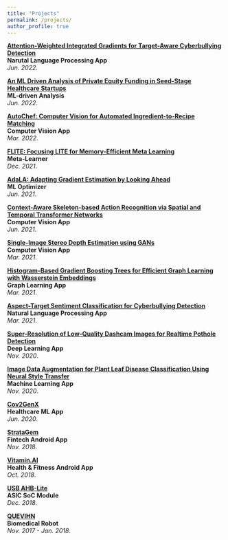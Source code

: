 ```yaml
---
title: "Projects"
permalink: /projects/
author_profile: true
---
```


<b>[Attention-Weighted Integrated Gradients for Target-Aware Cyberbullying Detection](http://sharanramjee.github.io/projects/cs329t)</b> <br>
<b>Narutal Language Processing App</b><br>
<i>Jun. 2022</i>.

<b>[An ML Driven Analysis of Private Equity Funding in Seed-Stage Healthcare Startups](http://sharanramjee.github.io/projects/gene225)</b> <br>
<b>ML-driven Analysis</b><br>
<i>Jun. 2022</i>.

<b>[AutoChef: Computer Vision for Automated Ingredient-to-Recipe Matching](http://sharanramjee.github.io/projects/cs329s)</b> <br>
<b>Computer Vision App</b><br>
<i>Mar. 2022</i>.

<b>[FLITE: Focusing LITE for Memory-Efficient Meta Learning](http://sharanramjee.github.io/projects/cs330)</b> <br>
<b>Meta-Learner</b><br>
<i>Dec. 2021</i>.

<b>[AdaLA: Adapting Gradient Estimation by Looking Ahead](http://sharanramjee.github.io/projects/cs361)</b> <br>
<b>ML Optimizer</b><br>
<i>Jun. 2021</i>.

<b>[Context-Aware Skeleton-based Action Recognition via Spatial and Temporal Transformer Networks](http://sharanramjee.github.io/projects/cs231n)</b> <br>
<b>Computer Vision App</b><br>
<i>Jun. 2021</i>.

<b>[Single-Image Stereo Depth Estimation using GANs](http://sharanramjee.github.io/projects/cs231a)</b> <br>
<b>Computer Vision App</b><br>
<i>Mar. 2021</i>.

<b>[Histogram-Based Gradient Boosting Trees for Efficient Graph Learning with Wasserstein Embeddings](http://sharanramjee.github.io/projects/cs224w)</b> <br>
<b>Graph Learning App</b><br>
<i>Mar. 2021</i>.

<b>[Aspect-Target Sentiment Classification for Cyberbullying Detection](http://sharanramjee.github.io/projects/cs224n)</b> <br>
<b>Natural Language Processing App</b><br>
<i>Mar. 2021</i>.

<b>[Super-Resolution of Low-Quality Dashcam Images for Realtime Pothole Detection](http://sharanramjee.github.io/projects/cs230)</b> <br>
<b>Deep Learning App</b><br>
<i>Nov. 2020</i>.

<b>[Image Data Augmentation for Plant Leaf Disease Classification Using Neural Style Transfer](http://sharanramjee.github.io/projects/cs229)</b> <br>
<b>Machine Learning App</b><br>
<i>Nov. 2020</i>.

<b>[Cov2GenX](http://sharanramjee.github.io/projects/cov2genx)</b> <br>
<b>Healthcare ML App</b><br>
<i>Jun. 2020</i>.

<b>[StrataGem](http://sharanramjee.github.io/projects/stratagem)</b> <br>
<b>Fintech Android App</b><br>
<i>Nov. 2018</i>.

<b>[Vitamin.AI](http://sharanramjee.github.io/projects/vitaminai)</b> <br>
<b>Health & Fitness Android App</b><br>
<i>Oct. 2018</i>.

<b>[USB AHB-Lite](http://sharanramjee.github.io/projects/ahblite)</b> <br>
<b>ASIC SoC Module</b><br>
<i>Dec. 2018</i>.

<b>[QUEVIHN](http://sharanramjee.github.io/projects/quevihn)</b> <br>
<b>Biomedical Robot</b><br>
<i>Nov. 2017 - Jan. 2018</i>.
